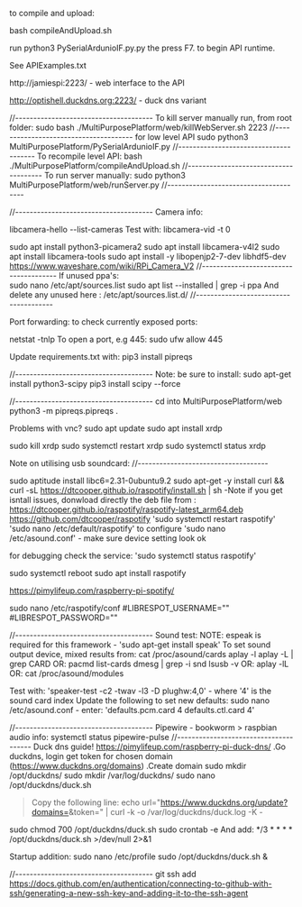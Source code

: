 to compile and upload:

bash compileAndUpload.sh

run python3 PySerialArdunioIF.py.py the press F7. to begin API runtime.

See APIExamples.txt  

http://jamiespi:2223/ - web interface to the API

http://optishell.duckdns.org:2223/ - duck dns variant

//--------------------------------------
To kill server manually run, from root folder:
sudo bash ./MultiPurposePlatform/web/killWebServer.sh 2223
//--------------------------------------
for low level API
sudo python3 MultiPurposePlatform/PySerialArdunioIF.py
//--------------------------------------
To recompile level API:
bash ./MultiPurposePlatform/compileAndUpload.sh
//--------------------------------------
To run server manually:
sudo python3 MultiPurposePlatform/web/runServer.py
//--------------------------------------

//--------------------------------------
Camera info:

libcamera-hello --list-cameras
Test with:  libcamera-vid -t 0

sudo apt install python3-picamera2
sudo apt install libcamera-v4l2
sudo apt install libcamera-tools
sudo apt install -y libopenjp2-7-dev libhdf5-dev
https://www.waveshare.com/wiki/RPi_Camera_V2
//--------------------------------------
If unused ppa's:  
sudo nano /etc/apt/sources.list
sudo apt list --installed | grep -i ppa 
And delete any unused here : /etc/apt/sources.list.d/
//--------------------------------------


Port forwarding: 
to check currently exposed ports:

netstat -tnlp
To open a port, e.g 445: sudo ufw allow 445

Update requirements.txt with:
pip3 install pipreqs

//--------------------------------------
Note: be sure to install:
sudo apt-get install python3-scipy
pip3 install scipy --force


//--------------------------------------
cd into MultiPurposePlatform/web
python3 -m  pipreqs.pipreqs .


Problems with vnc?
sudo apt update
sudo apt install xrdp

sudo kill xrdp
sudo systemctl restart xrdp
sudo systemctl status xrdp



Note on utilising usb soundcard:
//------------------------------------

sudo aptitude install libc6=2.31-0ubuntu9.2
sudo apt-get -y install curl && curl -sL https://dtcooper.github.io/raspotify/install.sh | sh
-Note if you get isntall issues, donwload directly the deb file from : https://dtcooper.github.io/raspotify/raspotify-latest_arm64.deb
https://github.com/dtcooper/raspotify
'sudo systemctl restart raspotify'
'sudo nano /etc/default/raspotify' to configure
'sudo nano /etc/asound.conf' - make sure device setting look ok

for debugging check the service:
'sudo systemctl status raspotify'

sudo systemctl reboot
sudo apt install raspotify

https://pimylifeup.com/raspberry-pi-spotify/

sudo nano /etc/raspotify/conf
#LIBRESPOT_USERNAME="<Your username>"
#LIBRESPOT_PASSWORD="<Your username>"

//--------------------------------------
Sound test:
NOTE: espeak is required for this framework - 'sudo apt-get install speak'
To set sound output device, mixed results from:
cat /proc/asound/cards
aplay -l
aplay -L | grep CARD
OR:
pacmd list-cards
dmesg | grep -i snd
lsusb -v
OR:
aplay -lL
OR:
cat /proc/asound/modules

Test with: 'speaker-test -c2 -twav -l3 -D plughw:4,0' - where '4' is the sound card index
Update the following to set new defaults:
sudo nano /etc/asound.conf - enter: 'defaults.pcm.card 4 defaults.ctl.card 4'

//--------------------------------------
Pipewire - bookworm > raspbian audio info:
systemctl status pipewire-pulse
//--------------------------------------
Duck dns guide!
https://pimylifeup.com/raspberry-pi-duck-dns/
.Go duckdns, login get token for chosen domain (https://www.duckdns.org/domains)
.Create domain 
sudo mkdir /opt/duckdns/
sudo mkdir /var/log/duckdns/
sudo nano /opt/duckdns/duck.sh
 > Copy the following line:
   echo url="https://www.duckdns.org/update?domains=<DOMAIN>&token=<TOKEN>" | curl -k -o /var/log/duckdns/duck.log -K -
   
sudo chmod 700 /opt/duckdns/duck.sh
sudo crontab -e
And add: 
*/3 * * * * /opt/duckdns/duck.sh >/dev/null 2>&1

Startup addition:
sudo nano /etc/profile
sudo /opt/duckdns/duck.sh &

//--------------------------------------
git ssh add
https://docs.github.com/en/authentication/connecting-to-github-with-ssh/generating-a-new-ssh-key-and-adding-it-to-the-ssh-agent